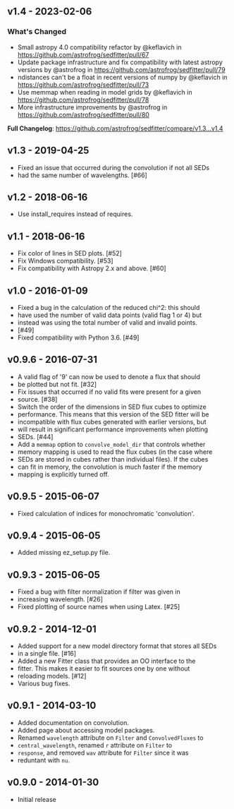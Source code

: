 ## v1.4 - 2023-02-06

### What's Changed

- Small astropy 4.0 compatibility refactor by @keflavich in https://github.com/astrofrog/sedfitter/pull/67
- Update package infrastructure and fix compatibility with latest astropy versions by @astrofrog in https://github.com/astrofrog/sedfitter/pull/79
- ndistances can't be a float in recent versions of numpy by @keflavich in https://github.com/astrofrog/sedfitter/pull/73
- Use memmap when reading in model grids by @keflavich in https://github.com/astrofrog/sedfitter/pull/78
- More infrastructure improvements by @astrofrog in https://github.com/astrofrog/sedfitter/pull/80

**Full Changelog**: https://github.com/astrofrog/sedfitter/compare/v1.3...v1.4

## v1.3 - 2019-04-25

- Fixed an issue that occurred during the convolution if not all SEDs
- had the same number of wavelengths. [#66]

## v1.2 - 2018-06-16

- Use install_requires instead of requires.

## v1.1 - 2018-06-16

- Fix color of lines in SED plots. [#52]
- Fix Windows compatibility. [#53]
- Fix compatibility with Astropy 2.x and above. [#60]

## v1.0 - 2016-01-09

- Fixed a bug in the calculation of the reduced chi^2: this should
- have used the number of valid data points (valid flag 1 or 4) but
- instead was using the total number of valid and invalid points.
- [#49]
- Fixed compatibility with Python 3.6. [#49]

## v0.9.6 - 2016-07-31

- A valid flag of '9' can now be used to denote a flux that should
- be plotted but not fit. [#32]
- Fix issues that occurred if no valid fits were present for a given
- source. [#38]
- Switch the order of the dimensions in SED flux cubes to optimize
- performance. This means that this version of the SED fitter will be
- incompatible with flux cubes generated with earlier versions, but
- will result in significant performance improvements when plotting
- SEDs. [#44]
- Add a `memmap` option to `convolve_model_dir` that controls whether
- memory mapping is used to read the flux cubes (in the case where
- SEDs are stored in cubes rather than individual files). If the cubes
- can fit in memory, the convolution is much faster if the memory
- mapping is explicitly turned off.

## v0.9.5 - 2015-06-07

- Fixed calculation of indices for monochromatic 'convolution'.

## v0.9.4 - 2015-06-05

- Added missing ez_setup.py file.

## v0.9.3 - 2015-06-05

- Fixed a bug with filter normalization if filter was given in
- increasing wavelength. [#26]
- Fixed plotting of source names when using Latex. [#25]

## v0.9.2 - 2014-12-01

- Added support for a new model directory format that stores all SEDs
- in a single file. [#16]
- Added a new Fitter class that provides an OO interface to the
- fitter. This makes it easier to fit sources one by one without
- reloading models. [#12]
- Various bug fixes.

## v0.9.1 - 2014-03-10

- Added documentation on convolution.
- Added page about accessing model packages.
- Renamed `wavelength` attribute on `Filter` and `ConvolvedFluxes` to
- `central_wavelength`, renamed `r` attribute on `Filter` to
- `response`, and removed `wav` attribute for `Filter` since it was
- reduntant with `nu`.

## v0.9.0 - 2014-01-30

- Initial release
